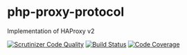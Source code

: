 # php-proxy-protocol
Implementation of HAProxy v2 

[![Scrutinizer Code Quality](https://scrutinizer-ci.com/g/SAM-IT/php-proxy-protocol/badges/quality-score.png?b=master)](https://scrutinizer-ci.com/g/SAM-IT/php-proxy-protocol/?branch=master)
[![Build Status](https://scrutinizer-ci.com/g/SAM-IT/php-proxy-protocol/badges/build.png?b=master)](https://scrutinizer-ci.com/g/SAM-IT/php-proxy-protocol/build-status/master)
[![Code Coverage](https://scrutinizer-ci.com/g/SAM-IT/php-proxy-protocol/badges/coverage.png?b=master)](https://scrutinizer-ci.com/g/SAM-IT/php-proxy-protocol/?branch=master)